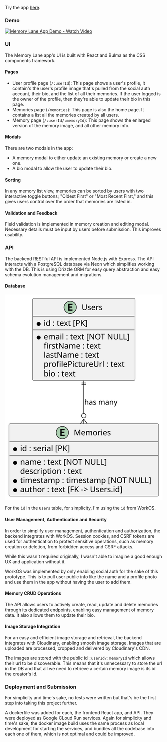 Try the app [here](https://memorylane-1011347918070.us-central1.run.app/).

### Demo

[![Memory Lane App Demo - Watch Video](https://cdn.loom.com/sessions/thumbnails/68698b69fc564296a1e4acd87357415a-cd14eabf7bd60e89-full-play.gif)](https://www.loom.com/embed/68698b69fc564296a1e4acd87357415a?sid=6009bcb2-e674-4c4f-b08c-9bdfcf89fabe)

### UI

The Memory Lane app's UI is built with React and Bulma as the CSS components framework.

#### Pages

- User profile page (`/:userId`): This page shows a user's profile, it contain's the user's profile image that's pulled from the social auth account, their bio, and the list of all their memories. If the user logged is the owner of the profile, then they're able to update their bio in this page.
- Memories page (`/memories`): This page is also the home page. It contains a list all the memories created by all users.
- Memory page (`/:userId/:memoryId`): This page shows the enlarged version of the memory image, and all other memory info.

#### Modals

There are two modals in the app:

- A memory modal to either update an existing memory or create a new one.
- A bio modal to allow the user to update their bio.

#### Sorting

In any memory list view, memories can be sorted by users with two interactive toggle buttons; "Oldest First" or "Most Recent First," and this gives users control over the order that memories are listed in.

#### Validation and Feedback

Field validation is implemented in memory creation and editing modal. Necessary details must be input by users before submission. This improves usability.

### API

The backend RESTful API is implemented Node.js with Express. The API interacts with a PostgreSQL database via Neon which simplifies working with the DB. This is using Drizzle ORM for easy query abstraction and easy schema evolution management and migrations.

#### Database

![Database](/dbschema.svg)

For the `id` in the `Users` table, for simplicity, I'm using the `id` from WorkOS.

#### User Management, Authentication and Security

In order to simplify user management, authentication and authorization, the backend integrates with WorkOS. Session cookies, and CSRF tokens are used for authentication to protect sensitive operations, such as memory creation or deletion, from forbidden access and CSRF attacks.

While this wasn't required originally, I wasn't able to imagine a good enough UX and application without it.

WorkOS was implemented by only enabling social auth for the sake of this prototype. This is to pull user public info like the name and a profile photo and use them in the app without having the user to add them.

#### Memory CRUD Operations

The API allows users to actively create, read, update and delete memories through its dedicated endpoints, enabling easy management of memory data. It also allows them to update their bio.

#### Image Storage Integration

For an easy and efficient image storage and retrieval, the backend integrates with Cloudinary, enabling smooth image storage. Images that are uploaded are processed, cropped and delivered by Cloudinary's CDN.

The images are stored with the public id `:userId/:memoryId` which allows their url to be discoverable. This means that it's unnecessary to store the url in the DB and that all we need to retrieve a certain memory image is its id the creator's id.

### Deployment and Submission

For simplicity and time's sake, no tests were written but that's be the first step into taking this project further.

A dockerfile was added for each, the frontend React app, and API. They were deployed as Google CLoud Run services. Again for simplicity and time's sake, the docker image build uses the same process as local development for starting the services, and bundles all the codebase into each one of them, which is not optimal and could be improved.
